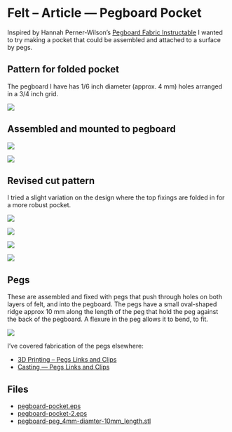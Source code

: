 # Felt – Article — Pegboard Pocket
Inspired by Hannah Perner-Wilson’s [Pegboard Fabric Instructable](https://www.instructables.com/id/Pegboard-Fabric/) I wanted to try making a pocket that could be assembled and attached to a surface by pegs.

## Pattern for folded pocket
The pegboard I have has 1/6 inch diameter (approx. 4 mm) holes arranged in a 3/4 inch grid.

![](IMG_2823.jpg)

## Assembled and mounted to pegboard

![](IMG_2824.jpg)

![](IMG_2825.jpg)

## Revised cut pattern
I tried a slight variation on the design where the top fixings are folded in for a more robust pocket.

![](IMG_2830.jpg)

![](IMG_2831.jpg)

![](IMG_2833.jpg)

![](IMG_2834.jpg)


## Pegs

These are assembled and fixed with pegs that push through holes on both layers of felt, and into the pegboard. The pegs have a small oval-shaped ridge approx 10 mm along the length of the peg that hold the peg against the back of the pegboard. A flexure in the peg allows it to bend, to fit.

![](IMG_2836.jpg)

I’ve covered fabrication of the pegs elsewhere: 
* [3D Printing – Pegs Links and Clips](../3d-printing-pegs-links-and-clips)
* [Casting — Pegs Links and Clips](../casting-pegs-links-and-clips)

## Files

* [pegboard-pocket.eps](pegboard-pocket.eps)
* [pegboard-pocket-2.eps](pegboard-pocket-2.eps)
* [pegboard-peg_4mm-diamter-10mm_length.stl](pegboard-peg_4mm-diamter-10mm_length.stl)
